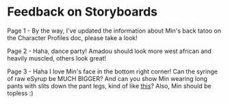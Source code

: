 # Feedback on Storyboards

Page 1 - By the way, I've updated the information about Min's back tatoo on the Character Profiles doc, please take a look!

Page 2 - Haha, dance party! Amadou should look more west african and heavily muscled, others look great!

Page 3 - Haha I love Min's face in the bottom right corner! Can the syringe of raw eSyrup be MUCH BIGGER? And can you show Min wearing long pants with slits down the pant legs, kind of like [this](https://i.pinimg.com/736x/f5/e0/19/f5e019e5da710e0db52a1c2bf63274ad.jpg)? Also, Min should be topless :)
